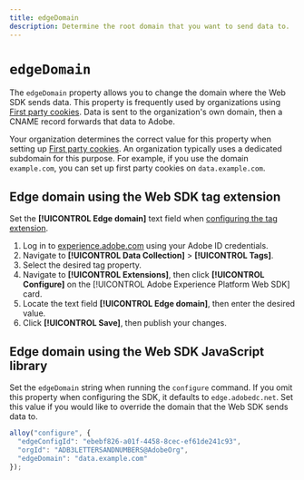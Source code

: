 ```yaml
---
title: edgeDomain
description: Determine the root domain that you want to send data to.
---
```

# `edgeDomain`

The `edgeDomain` property allows you to change the domain where the Web SDK sends data. This property is frequently used by organizations using [First party cookies](https://experienceleague.adobe.com/docs/core-services/interface/administration/ec-cookies/cookies-first-party.html). Data is sent to the organization's own domain, then a CNAME record forwards that data to Adobe.

Your organization determines the correct value for this property when setting up [First party cookies](https://experienceleague.adobe.com/docs/core-services/interface/administration/ec-cookies/cookies-first-party.html). An organization typically uses a dedicated subdomain for this purpose. For example, if you use the domain `example.com`, you can set up first party cookies on `data.example.com`.

## Edge domain using the Web SDK tag extension

Set the **[!UICONTROL Edge domain]** text field when [configuring the tag extension](/help/tags/extensions/client/web-sdk/web-sdk-extension-configuration.md).

1. Log in to [experience.adobe.com](https://experience.adobe.com) using your Adobe ID credentials.
1. Navigate to **[!UICONTROL Data Collection]** > **[!UICONTROL Tags]**.
1. Select the desired tag property.
1. Navigate to **[!UICONTROL Extensions]**, then click **[!UICONTROL Configure]** on the [!UICONTROL Adobe Experience Platform Web SDK] card.
1. Locate the text field **[!UICONTROL Edge domain]**, then enter the desired value.
1. Click **[!UICONTROL Save]**, then publish your changes.

## Edge domain using the Web SDK JavaScript library

Set the `edgeDomain` string when running the `configure` command. If you omit this property when configuring the SDK, it defaults to `edge.adobedc.net`. Set this value if you would like to override the domain that the Web SDK sends data to.

```js
alloy("configure", {
  "edgeConfigId": "ebebf826-a01f-4458-8cec-ef61de241c93",
  "orgId": "ADB3LETTERSANDNUMBERS@AdobeOrg",
  "edgeDomain": "data.example.com"
});
```
